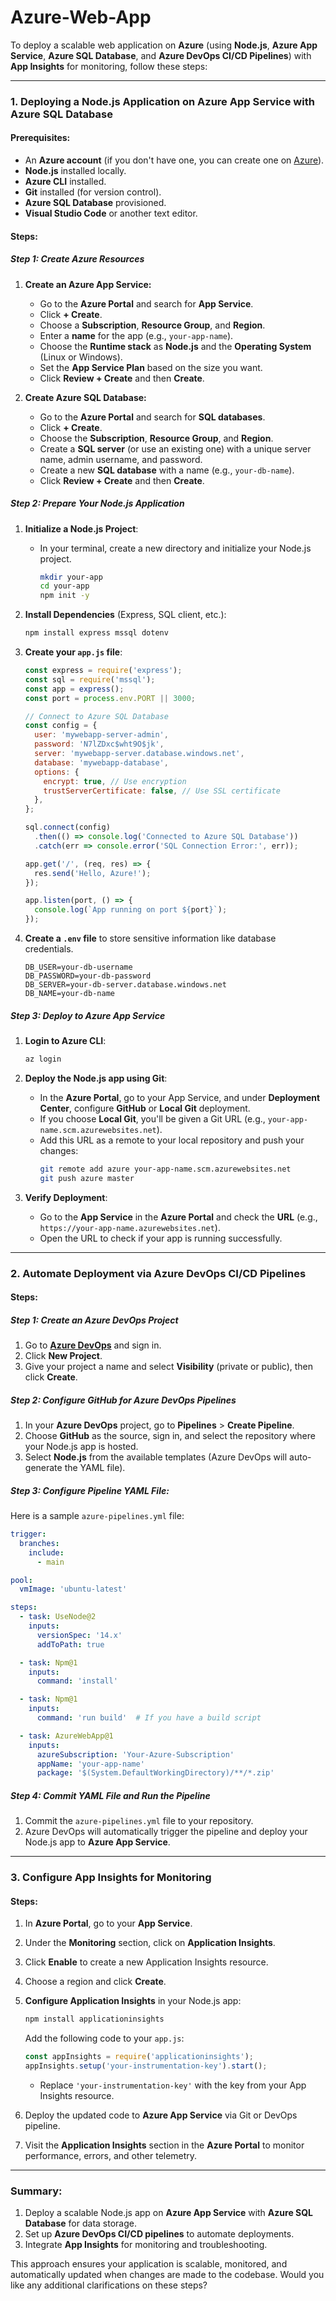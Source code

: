 # Azure-Web-App

To deploy a scalable web application on **Azure** (using **Node.js**, **Azure App Service**, **Azure SQL Database**, and **Azure DevOps CI/CD Pipelines**) with **App Insights** for monitoring, follow these steps:

---

### **1. Deploying a Node.js Application on Azure App Service with Azure SQL Database**

#### Prerequisites:
- An **Azure account** (if you don't have one, you can create one on [Azure](https://azure.microsoft.com/en-us/free/)).
- **Node.js** installed locally.
- **Azure CLI** installed.
- **Git** installed (for version control).
- **Azure SQL Database** provisioned.
- **Visual Studio Code** or another text editor.

#### Steps:

##### **Step 1: Create Azure Resources**
1. **Create an Azure App Service:**
   - Go to the **Azure Portal** and search for **App Service**.
   - Click **+ Create**.
   - Choose a **Subscription**, **Resource Group**, and **Region**.
   - Enter a **name** for the app (e.g., `your-app-name`).
   - Choose the **Runtime stack** as **Node.js** and the **Operating System** (Linux or Windows).
   - Set the **App Service Plan** based on the size you want.
   - Click **Review + Create** and then **Create**.

2. **Create Azure SQL Database:**
   - Go to the **Azure Portal** and search for **SQL databases**.
   - Click **+ Create**.
   - Choose the **Subscription**, **Resource Group**, and **Region**.
   - Create a **SQL server** (or use an existing one) with a unique server name, admin username, and password.
   - Create a new **SQL database** with a name (e.g., `your-db-name`).
   - Click **Review + Create** and then **Create**.

##### **Step 2: Prepare Your Node.js Application**

1. **Initialize a Node.js Project**:
   - In your terminal, create a new directory and initialize your Node.js project.
     ```bash
     mkdir your-app
     cd your-app
     npm init -y
     ```
2. **Install Dependencies** (Express, SQL client, etc.):
   ```bash
   npm install express mssql dotenv
   ```
3. **Create your `app.js` file**:
   ```javascript
   const express = require('express');
   const sql = require('mssql');
   const app = express();
   const port = process.env.PORT || 3000;

   // Connect to Azure SQL Database
   const config = {
     user: 'mywebapp-server-admin',
     password: 'N7lZDxc$wht9O$jk',
     server: 'mywebapp-server.database.windows.net',
     database: 'mywebapp-database',
     options: {
       encrypt: true, // Use encryption
       trustServerCertificate: false, // Use SSL certificate
     },
   };

   sql.connect(config)
     .then(() => console.log('Connected to Azure SQL Database'))
     .catch(err => console.error('SQL Connection Error:', err));

   app.get('/', (req, res) => {
     res.send('Hello, Azure!');
   });

   app.listen(port, () => {
     console.log(`App running on port ${port}`);
   });
   ```

4. **Create a `.env` file** to store sensitive information like database credentials.
   ```
   DB_USER=your-db-username
   DB_PASSWORD=your-db-password
   DB_SERVER=your-db-server.database.windows.net
   DB_NAME=your-db-name
   ```

##### **Step 3: Deploy to Azure App Service**

1. **Login to Azure CLI**:
   ```bash
   az login
   ```

2. **Deploy the Node.js app using Git**:
   - In the **Azure Portal**, go to your App Service, and under **Deployment Center**, configure **GitHub** or **Local Git** deployment.
   - If you choose **Local Git**, you'll be given a Git URL (e.g., `your-app-name.scm.azurewebsites.net`).
   - Add this URL as a remote to your local repository and push your changes:
     ```bash
     git remote add azure your-app-name.scm.azurewebsites.net
     git push azure master
     ```

3. **Verify Deployment**:
   - Go to the **App Service** in the **Azure Portal** and check the **URL** (e.g., `https://your-app-name.azurewebsites.net`).
   - Open the URL to check if your app is running successfully.

---

### **2. Automate Deployment via Azure DevOps CI/CD Pipelines**

#### Steps:

##### **Step 1: Create an Azure DevOps Project**

1. Go to **[Azure DevOps](https://dev.azure.com/)** and sign in.
2. Click **New Project**.
3. Give your project a name and select **Visibility** (private or public), then click **Create**.

##### **Step 2: Configure GitHub for Azure DevOps Pipelines**

1. In your **Azure DevOps** project, go to **Pipelines** > **Create Pipeline**.
2. Choose **GitHub** as the source, sign in, and select the repository where your Node.js app is hosted.
3. Select **Node.js** from the available templates (Azure DevOps will auto-generate the YAML file).

##### **Step 3: Configure Pipeline YAML File**:

Here is a sample `azure-pipelines.yml` file:

```yaml
trigger:
  branches:
    include:
      - main

pool:
  vmImage: 'ubuntu-latest'

steps:
  - task: UseNode@2
    inputs:
      versionSpec: '14.x'
      addToPath: true

  - task: Npm@1
    inputs:
      command: 'install'

  - task: Npm@1
    inputs:
      command: 'run build'  # If you have a build script

  - task: AzureWebApp@1
    inputs:
      azureSubscription: 'Your-Azure-Subscription'
      appName: 'your-app-name'
      package: '$(System.DefaultWorkingDirectory)/**/*.zip'
```

##### **Step 4: Commit YAML File and Run the Pipeline**

1. Commit the `azure-pipelines.yml` file to your repository.
2. Azure DevOps will automatically trigger the pipeline and deploy your Node.js app to **Azure App Service**.

---

### **3. Configure App Insights for Monitoring**

#### Steps:

1. In **Azure Portal**, go to your **App Service**.
2. Under the **Monitoring** section, click on **Application Insights**.
3. Click **Enable** to create a new Application Insights resource.
4. Choose a region and click **Create**.
5. **Configure Application Insights** in your Node.js app:
   ```bash
   npm install applicationinsights
   ```

   Add the following code to your `app.js`:
   ```javascript
   const appInsights = require('applicationinsights');
   appInsights.setup('your-instrumentation-key').start();
   ```

   - Replace `'your-instrumentation-key'` with the key from your App Insights resource.
6. Deploy the updated code to **Azure App Service** via Git or DevOps pipeline.
7. Visit the **Application Insights** section in the **Azure Portal** to monitor performance, errors, and other telemetry.

---

### **Summary:**
1. Deploy a scalable Node.js app on **Azure App Service** with **Azure SQL Database** for data storage.
2. Set up **Azure DevOps CI/CD pipelines** to automate deployments.
3. Integrate **App Insights** for monitoring and troubleshooting.

This approach ensures your application is scalable, monitored, and automatically updated when changes are made to the codebase. Would you like any additional clarifications on these steps?
